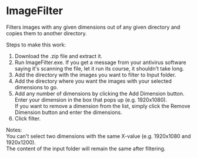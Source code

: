 ImageFilter
===========

Filters images with any given dimensions out of any given directory and copies them to another directory.

Steps to make this work:   
1) Download the .zip file and extract it.  
2) Run ImageFilter.exe. If you get a message from your antivirus software saying it's scanning the file, let it run its course, it shouldn't take long.  
3) Add the directory with the images you want to filter to Input folder.
4) Add the directory where you want the images with your selected dimensions to go.  
5) Add any number of dimensions by clicking the Add Dimension button. Enter your dimension in the box that pops up (e.g. 1920x1080).  
If you want to remove a dimension from the list, simply click the Remove Dimension button and enter the dimensions.  
6) Click filter.  

Notes:   
You can't select two dimensions with the same X-value (e.g. 1920x1080 and 1920x1200).  
The content of the input folder will remain the same after filtering.  
